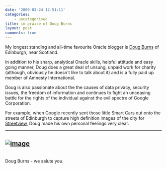 ```yaml
---
date: '2009-03-24 12:51:11'
categories:
    - uncategorised
title: in praise of Doug Burns
layout: post
comments: true
---
```


My longest standing and all-time favourite Oracle blogger is [Doug
Burns](http://oracledoug.com/serendipity/) of Edinburgh, near Scotland.

In addition to his sharp, analytical Oracle skills, helpful attitude and
easy going manner, Doug does a great deal of unsung, unpaid work for
charity (although, obviously he doesn't like to talk about it) and is a
fully paid up member of Amnesty International.

Doug is also passionate about the the causes of data privacy, security
issues, the freedom of information and continues to fight an unceasing
battle for the rights of the individual against the evil spectre of
Google Corporation.

For example, when Google recently sent those little Smart Cars out onto
the streets of Edinburgh to capture high definition images of the city
for
[Streetview](http://googlesightseeing.com/maps?p=&c=&t=h&hl=en&ll=55.945818,-3.205508&z=17&layer=c&cbll=55.945732,-3.205471&cbp=12,268.1410328885411,,1,12.325581395348838),
Doug made his own personal feelings very clear.

  --------------------------------------------------------------------------------------------------------------------------------------------------------------------------------
  [![image](http://lh5.ggpht.com/_l2uGy1RGCiE/ScjTp69JS-I/AAAAAAAABAs/WRmEAmFBG8Q/s400/Doug.PNG)](http://picasaweb.google.com/lh/photo/M92tBQY_ksTveS4u7K2fRg?feat=embedwebsite)
  --------------------------------------------------------------------------------------------------------------------------------------------------------------------------------

\
Doug Burns - we salute you.
